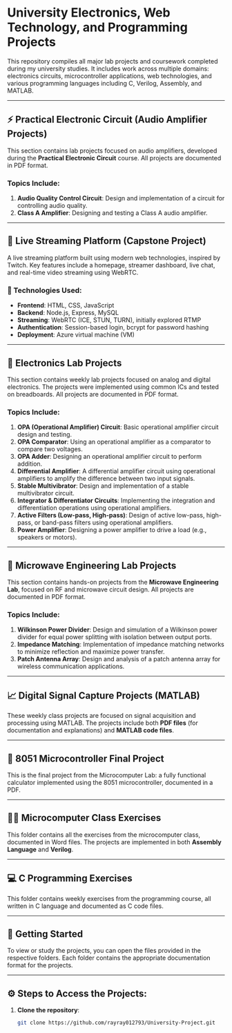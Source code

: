 # University Electronics, Web Technology, and Programming Projects

This repository compiles all major lab projects and coursework completed during my university studies. It includes work across multiple domains: electronics circuits, microcontroller applications, web technologies, and various programming languages including C, Verilog, Assembly, and MATLAB.

---

## ⚡ **Practical Electronic Circuit (Audio Amplifier Projects)**

This section contains lab projects focused on audio amplifiers, developed during the **Practical Electronic Circuit** course. All projects are documented in PDF format.

### Topics Include:
1. **Audio Quality Control Circuit**: Design and implementation of a circuit for controlling audio quality.
2. **Class A Amplifier**: Designing and testing a Class A audio amplifier.

---

## 📡 **Live Streaming Platform (Capstone Project)**

A live streaming platform built using modern web technologies, inspired by Twitch. Key features include a homepage, streamer dashboard, live chat, and real-time video streaming using WebRTC.

### 🔧 Technologies Used:
- **Frontend**: HTML, CSS, JavaScript
- **Backend**: Node.js, Express, MySQL
- **Streaming**: WebRTC (ICE, STUN, TURN), initially explored RTMP
- **Authentication**: Session-based login, bcrypt for password hashing
- **Deployment**: Azure virtual machine (VM)

---

## 🔌 **Electronics Lab Projects**

This section contains weekly lab projects focused on analog and digital electronics. The projects were implemented using common ICs and tested on breadboards. All projects are documented in PDF format.

### Topics Include:
1. **OPA (Operational Amplifier) Circuit**: Basic operational amplifier circuit design and testing.
2. **OPA Comparator**: Using an operational amplifier as a comparator to compare two voltages.
3. **OPA Adder**: Designing an operational amplifier circuit to perform addition.
4. **Differential Amplifier**: A differential amplifier circuit using operational amplifiers to amplify the difference between two input signals.
5. **Stable Multivibrator**: Design and implementation of a stable multivibrator circuit.
6. **Integrator & Differentiator Circuits**: Implementing the integration and differentiation operations using operational amplifiers.
7. **Active Filters (Low-pass, High-pass)**: Design of active low-pass, high-pass, or band-pass filters using operational amplifiers.
8. **Power Amplifier**: Designing a power amplifier to drive a load (e.g., speakers or motors).

---

## 📶 **Microwave Engineering Lab Projects**

This section contains hands-on projects from the **Microwave Engineering Lab**, focused on RF and microwave circuit design. All projects are documented in PDF format.

### Topics Include:
1. **Wilkinson Power Divider**: Design and simulation of a Wilkinson power divider for equal power splitting with isolation between output ports.
2. **Impedance Matching**: Implementation of impedance matching networks to minimize reflection and maximize power transfer.
3. **Patch Antenna Array**: Design and analysis of a patch antenna array for wireless communication applications.

---

## 📈 **Digital Signal Capture Projects (MATLAB)**

These weekly class projects are focused on signal acquisition and processing using MATLAB. The projects include both **PDF files** (for documentation and explanations) and **MATLAB code files**.

---

## 🧮 **8051 Microcontroller Final Project**

This is the final project from the Microcomputer Lab: a fully functional calculator implemented using the 8051 microcontroller, documented in a PDF.

---

## 👨‍💻 **Microcomputer Class Exercises**

This folder contains all the exercises from the microcomputer class, documented in Word files. The projects are implemented in both **Assembly Language** and **Verilog**.

---

## 💻 **C Programming Exercises**

This folder contains weekly exercises from the programming course, all written in C language and documented as C code files.

---

## 🚀 **Getting Started**

To view or study the projects, you can open the files provided in the respective folders. Each folder contains the appropriate documentation format for the projects.

---

## ⚙️ **Steps to Access the Projects:**

1. **Clone the repository**:
   ```bash
   git clone https://github.com/rayray012793/University-Project.git
